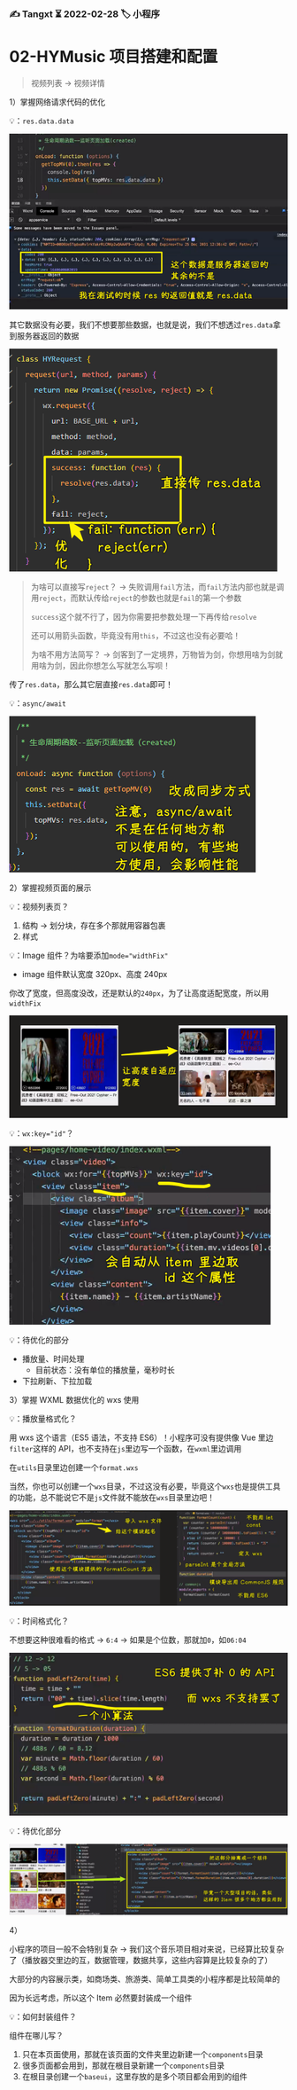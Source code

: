 ### ✍️ Tangxt ⏳ 2022-02-28 🏷️ 小程序

# 02-HYMusic 项⽬搭建和配置

> 视频列表 -> 视频详情

1）掌握网络请求代码的优化

💡：`res.data.data`

![data](assets/img/2022-03-01-17-28-54.png)

其它数据没有必要，我们不想要那些数据，也就是说，我们不想透过`res.data`拿到服务器返回的数据

![data](assets/img/2022-03-01-17-32-38.png)

> 为啥可以直接写`reject`？ -> 失败调用`fail`方法，而`fail`方法内部也就是调用`reject`，而默认传给`reject`的参数也就是`fail`的第一个参数
> 
> `success`这个就不行了，因为你需要把参数处理一下再传给`resolve`
> 
> 还可以用箭头函数，毕竟没有用`this`，不过这也没有必要哈！
> 
> 为啥不用方法简写？ -> 剑客到了一定境界，万物皆为剑，你想用啥为剑就用啥为剑，因此你想怎么写就怎么写呗！

传了`res.data`，那么其它层直接`res.data`即可！

💡：`async/await`

![async/await](assets/img/2022-03-01-17-38-17.png)

2）掌握视频页面的展示

💡：视频列表页？

1. 结构 -> 划分块，存在多个那就用容器包裹
2. 样式

💡：Image 组件？为啥要添加`mode="widthFix"`

- image 组件默认宽度 320px、高度 240px

你改了宽度，但高度没改，还是默认的`240px`，为了让高度适配宽度，所以用`widthFix`

![mode](assets/img/2022-03-01-19-59-43.png)

💡：`wx:key="id"`？

![id](assets/img/2022-03-01-20-01-59.png)

💡：待优化的部分

- 播放量、时间处理
  - 目前状态：没有单位的播放量，毫秒时长
- 下拉刷新、下拉加载

3）掌握 WXML 数据优化的 wxs 使用

💡：播放量格式化？

用 wxs 这个语言（ES5 语法，不支持 ES6）！小程序可没有提供像 Vue 里边`filter`这样的 API，也不支持在`js`里边写一个函数，在`wxml`里边调用

在`utils`目录里边创建一个`format.wxs`

当然，你也可以创建一个`wxs`目录，不过这没有必要，毕竟这个`wxs`也是提供工具的功能，总不能说它不是`js`文件就不能放在`wxs`目录里边吧！

![播放量格式化](assets/img/2022-03-01-21-02-03.png)

💡：时间格式化？

不想要这种很难看的格式 -> `6:4` -> 如果是个位数，那就加`0`，如`06:04`

![时间格式化](assets/img/2022-03-01-21-10-16.png)

💡：待优化部分

![组件](assets/img/2022-03-01-21-13-01.png)

4）

小程序的项目一般不会特别复杂 -> 我们这个音乐项目相对来说，已经算比较复杂了（播放器交里边的互，数据管理，数据共享，这些内容算是比较复杂的了）

大部分的内容展示类，如商场类、旅游类、简单工具类的小程序都是比较简单的

因为长远考虑，所以这个 Item 必然要封装成一个组件

💡：如何封装组件？

组件在哪儿写？

1. 只在本页面使用，那就在该页面的文件夹里边新建一个`components`目录
2. 很多页面都会用到，那就在根目录新建一个`components`目录
3. 在根目录创建一个`baseui`，这里存放的是多个项目都会用到的组件





